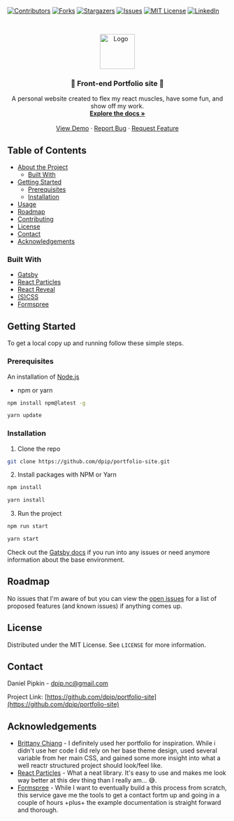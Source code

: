 <!-- PROJECT SHIELDS -->
<!--
*** I'm using markdown "reference style" links for readability.
*** Reference links are enclosed in brackets [ ] instead of parentheses ( ).
*** See the bottom of this document for the declaration of the reference variables
*** for contributors-url, forks-url, etc. This is an optional, concise syntax you may use.
*** https://www.markdownguide.org/basic-syntax/#reference-style-links
-->

[![Contributors][contributors-shield]][contributors-url]
[![Forks][forks-shield]][forks-url]
[![Stargazers][stars-shield]][stars-url]
[![Issues][issues-shield]][issues-url]
[![MIT License][license-shield]][license-url]
[![LinkedIn][linkedin-shield]][linkedin-url]

<!-- PROJECT LOGO -->
<br />
<p align="center">
  <a href="https://github.com/dpip/portfolio-site">
    <img src="images/logo.png" alt="Logo" width="80" height="80">
  </a>

  <h3 align="center">👾 Front-end Portfolio site 👾</h3>

  <p align="center">
    A personal website created to flex my react muscles, have some fun, and show off my work.
    <br />
    <a href="https://github.com/dpip/portfolio-site"><strong>Explore the docs »</strong></a>
    <br />
    <br />
    <a href="https://github.com/dpip/portfolio-site">View Demo</a>
    ·
    <a href="https://github.com/dpip/portfolio-site/issues">Report Bug</a>
    ·
    <a href="https://github.com/dpip/portfolio-site/issues">Request Feature</a>
  </p>
</p>

<!-- TABLE OF CONTENTS -->

## Table of Contents

- [About the Project](#about-the-project)
  - [Built With](#built-with)
- [Getting Started](#getting-started)
  - [Prerequisites](#prerequisites)
  - [Installation](#installation)
- [Usage](#usage)
- [Roadmap](#roadmap)
- [Contributing](#contributing)
- [License](#license)
- [Contact](#contact)
- [Acknowledgements](#acknowledgements)

<!-- ABOUT THE PROJECT -->

<!-- ## About The Project -->

<!-- [![Product Name Screen Shot][product-screenshot]](https://github.com/dpip/portfolio-site/blob/dev/static/favicon.ico) -->

### Built With

- [Gatsby](https://www.gatsbyjs.com/)
- [React Particles](https://github.com/Wufe/react-particles-js#readme)
- [React Reveal](https://github.com/rnosov/react-reveal)
- [(S)CSS](https://sass-lang.com/)
- [Formspree](https://formspree.io/)

<!-- GETTING STARTED -->

## Getting Started

To get a local copy up and running follow these simple steps.

### Prerequisites

An installation of [Node.js](https://nodejs.org/en/)

- npm or yarn

```sh
npm install npm@latest -g
```

```sh
yarn update
```

### Installation

1. Clone the repo

```sh
git clone https://github.com/dpip/portfolio-site.git
```

2. Install packages with NPM or Yarn

```sh
npm install
```

```sh
yarn install
```

3. Run the project

```sh
npm run start
```

```sh
yarn start
```

Check out the [Gatsby docs](https://www.gatsbyjs.com/docs/) if you run into any issues or need anymore information about the base environment.

<!-- ROADMAP -->

## Roadmap

No issues that I'm aware of but you can view the [open issues](https://github.com/dpip/portfolio-site/issues) for a list of proposed features (and known issues) if anything comes up.

<!-- LICENSE -->

## License

Distributed under the MIT License. See `LICENSE` for more information.

<!-- CONTACT -->

## Contact

Daniel Pipkin - dpip.nc@gmail.com

Project Link: [https://github.com/dpip/portfolio-site](https://github.com/dpip/portfolio-site)

<!-- ACKNOWLEDGEMENTS -->

## Acknowledgements

- [Brittany Chiang](https://brittanychiang.com/) - I definitely used her portfolio for inspiration. While i didn't use her code I did rely on her base theme design, used several variable from her main CSS, and gained some more insight into what a well reactr structured project should look/feel like.
- [React Particles](https://github.com/Wufe/react-particles-js#readme) - What a neat library. It's easy to use and makes me look way better at this dev thing than I really am... 😅.
- [Formspree](https://formspree.io/) - While I want to eventually build a this process from scratch, this service gave me the tools to get a contact fortm up and going in a couple of hours +plus+ the example documentation is straight forward and thorough.

<!-- MARKDOWN LINKS & IMAGES -->
<!-- https://www.markdownguide.org/basic-syntax/#reference-style-links -->

[contributors-shield]: https://img.shields.io/github/contributors/dpip/repo.svg?style=flat-square
[contributors-url]: https://github.com/dpip/portfolio-site/graphs/contributors
[forks-shield]: https://img.shields.io/github/forks/dpip/repo.svg?style=flat-square
[forks-url]: https://github.com/dpip/repo/network/members
[stars-shield]: https://img.shields.io/github/stars/dpip/repo.svg?style=flat-square
[stars-url]: https://github.com/dpip/repo/stargazers
[issues-shield]: https://img.shields.io/github/issues/dpip/repo.svg?style=flat-square
[issues-url]: https://github.com/dpip/repo/issues
[license-shield]: https://img.shields.io/github/license/dpip/repo.svg?style=flat-square
[license-url]: https://github.com/dpip/repo/blob/master/LICENSE.txt
[linkedin-shield]: https://img.shields.io/badge/-LinkedIn-black.svg?style=flat-square&logo=linkedin&colorB=555
[linkedin-url]: https://linkedin.com/in/dpip
[product-screenshot]: images/screenshot.png
